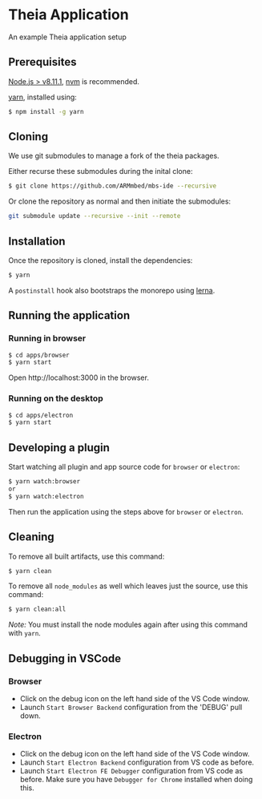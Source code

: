 # Theia Application

An example Theia application setup

## Prerequisites

[Node.js > v8.11.1](https://nodejs.org), [nvm](https://github.com/creationix/nvm) is recommended.

[yarn](https://yarnpkg.com), installed using:

```bash
$ npm install -g yarn
```

## Cloning

We use git submodules to manage a fork of the theia packages.

Either recurse these submodules during the inital clone:

```bash
$ git clone https://github.com/ARMmbed/mbs-ide --recursive
```

Or clone the repository as normal and then initiate the submodules:

```bash
git submodule update --recursive --init --remote
```

## Installation

Once the repository is cloned, install the dependencies:

```bash
$ yarn
```

A `postinstall` hook also bootstraps the monorepo using [lerna](https://github.com/lerna/lerna).

## Running the application

### Running in browser

```bash
$ cd apps/browser
$ yarn start
```

Open http://localhost:3000 in the browser.

### Running on the desktop

```bash
$ cd apps/electron
$ yarn start
```

## Developing a plugin

Start watching all plugin and app source code for `browser` or `electron`:

```bash
$ yarn watch:browser
or
$ yarn watch:electron
```

Then run the application using the steps above for `browser` or `electron`.

##  Cleaning

To remove all built artifacts, use this command:

```bash
$ yarn clean
```

To remove all `node_modules` as well which leaves just the source, use this command:

```bash
$ yarn clean:all
```

_Note:_ You must install the node modules again after using this command with `yarn`.

## Debugging in VSCode

### Browser

* Click on the debug icon on the left hand side of the VS Code window. 
* Launch `Start Browser Backend` configuration from the 'DEBUG' pull down.

### Electron

* Click on the debug icon on the left hand side of the VS Code window. 
* Launch `Start Electron Backend` configuration from VS code as before.
* Launch `Start Electron FE Debugger` configuration from VS code as before. Make sure you have `Debugger for Chrome` installed when doing this.

